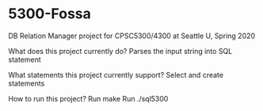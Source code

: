 # 5300-Fossa
DB Relation Manager project for CPSC5300/4300 at Seattle U, Spring 2020

What does this project currently do?
Parses the input string into SQL statement

What statements this project currently support?
Select and create statements

How to run this project?
Run make
Run ./sql5300
